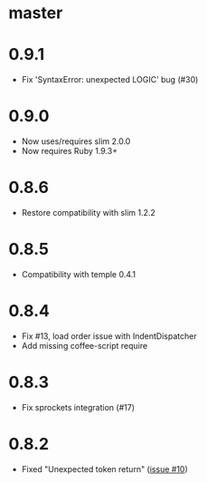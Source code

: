 # master

# 0.9.1

* Fix 'SyntaxError: unexpected LOGIC' bug (#30)

# 0.9.0

* Now uses/requires slim 2.0.0
* Now requires Ruby 1.9.3+

# 0.8.6

* Restore compatibility with slim 1.2.2

# 0.8.5

* Compatibility with temple 0.4.1

# 0.8.4

* Fix #13, load order issue with IndentDispatcher
* Add missing coffee-script require

# 0.8.3

* Fix sprockets integration (#17)

# 0.8.2

* Fixed "Unexpected token return" ([issue #10](https://github.com/jfirebaugh/skim/issues/10))
